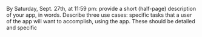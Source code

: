 By Saturday, Sept. 27th, at 11:59 pm: provide a short (half-page) description of
your app, in words. Describe three use cases: specific tasks that a user of the
app will want to accomplish, using the app. These should be detailed and
specific


